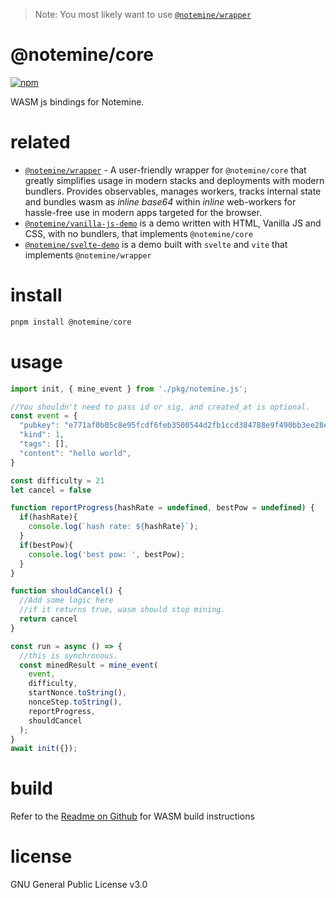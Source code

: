 > Note: You most likely want to use [`@notemine/wrapper`](https://github.com/sandwichfarm/notemine/tree/master/packages/wrapper)

# @notemine/core
[![npm](https://img.shields.io/npm/v/@notemine/core)](https://www.npmjs.com/package/@notemine/core)

WASM js bindings for Notemine.

# related
- [`@notemine/wrapper`](https://github.com/sandwichfarm/notemine/tree/master/packages/wrapper) - A user-friendly wrapper for `@notemine/core` that greatly simplifies usage in modern stacks and deployments with modern bundlers. Provides observables, manages workers, tracks internal state and bundles wasm as _inline base64_ within _inline_ web-workers for hassle-free use in modern apps targeted for the browser.
- [`@notemine/vanilla-js-demo`](https://github.com/sandwichfarm/notemine/tree/master/demos/vanilla-js-demo) is a demo written with HTML, Vanilla JS and CSS, with no bundlers, that implements `@notemine/core`
- [`@notemine/svelte-demo`](https://github.com/sandwichfarm/notemine/tree/master/demos/svelte-demo) is a demo built with `svelte` and `vite` that implements `@notemine/wrapper`

# install 
```js
pnpm install @notemine/core
```

# usage
```js
import init, { mine_event } from './pkg/notemine.js';

//You shouldn't need to pass id or sig, and created_at is optional.
const event = {
  "pubkey": "e771af0b05c8e95fcdf6feb3500544d2fb1ccd384788e9f490bb3ee28e8ed66f",
  "kind": 1,
  "tags": [],
  "content": "hello world",
}

const difficulty = 21
let cancel = false 

function reportProgress(hashRate = undefined, bestPow = undefined) {
  if(hashRate){
    console.log(`hash rate: ${hashRate}`);
  }
  if(bestPow){
    console.log('best pow: ', bestPow);
  }
}

function shouldCancel() {
  //Add some logic here
  //if it returns true, wasm should stop mining.
  return cancel 
}

const run = async () => {
  //this is synchronous.
  const minedResult = mine_event(
    event,
    difficulty,
    startNonce.toString(),
    nonceStep.toString(),
    reportProgress,
    shouldCancel
  );
}
await init({});
```

# build
Refer to the [Readme on Github](https://github.com/sandwichfarm/notemine/tree/master/packages/core) for WASM build instructions

# license
GNU General Public License v3.0